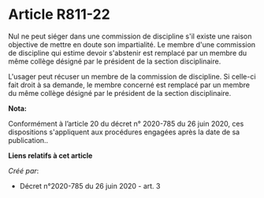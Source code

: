 # Article R811-22

Nul ne peut siéger dans une commission de discipline s'il existe une raison objective de mettre en doute son impartialité. Le
membre d'une commission de discipline qui estime devoir s'abstenir est remplacé par un membre du même collège désigné par le
président de la section disciplinaire.

L'usager peut récuser un membre de la commission de discipline. Si celle-ci fait droit à sa demande, le membre concerné est
remplacé par un membre du même collège désigné par le président de la section disciplinaire.

**Nota:**

Conformément à l’article 20 du décret n° 2020-785 du 26 juin 2020, ces dispositions s'appliquent aux procédures engagées
après la date de sa publication..

**Liens relatifs à cet article**

_Créé par_:

  - Décret n°2020-785 du 26 juin 2020 - art. 3
